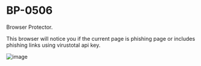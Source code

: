 # BP-0506
Browser Protector.

This browser will notice you if the current page is phishing page or includes phishing links using virustotal api key.

![image](https://github.com/jason1343/BP-0506/assets/96876149/2a8335fa-3233-4c73-aba9-bb964804a52b)
